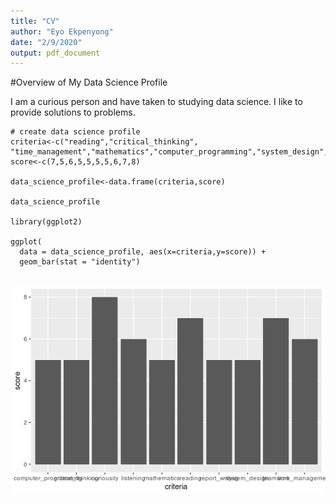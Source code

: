 ```yaml
---
title: "CV"
author: "Eyo Ekpenyong"
date: "2/9/2020"
output: pdf_document
---
```

#Overview of My Data Science Profile

I am a curious person and have taken to studying data science. I like to provide solutions to problems.

```{r echo=FALSE}
# create data science profile
criteria<-c("reading","critical_thinking", "time_management","mathematics","computer_programming","system_design","report_writing","listening","teamwork","curiousity")
score<-c(7,5,6,5,5,5,5,6,7,8)

data_science_profile<-data.frame(criteria,score)

data_science_profile

library(ggplot2)

ggplot(
  data = data_science_profile, aes(x=criteria,y=score)) +
  geom_bar(stat = "identity")


```
![Profile](profile.png  )